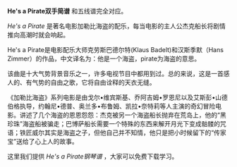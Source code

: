 

**He's a Pirate双手简谱** 和五线谱完全对应。

_He's a Pirate_ 是著名电影加勒比海盗的配乐，每当电影的主人公杰克船长将剧情推向高潮时就会响起。

He's a Pirate是电影配乐大师克劳斯巴德尔特(Klaus Badelt)和汉斯季默（Hans
Zimmer）的作品，中文译名为：他是一个海盗，pirate为海盗的意思。

该曲是十大气势背景音乐之一，许多电视节目中都用到过。总的来说，这是一首感人的、有气势的自由之歌，它将自由诠释的天衣无缝。

《加勒比海盗》系列电影是由戈尔•维宾斯基、乔阿吉姆•罗恩尼以及艾斯彭•山德伯格执导，约翰尼•德普、奥兰多•布鲁姆、凯拉•奈特莉等人主演的奇幻冒险电影。讲述了几个海盗的恩恩怨怨：杰克被另一个海盗船长抛弃在荒岛上，他的“黑珍珠”海盗船被骗走；巴博萨船长需要一个特殊的东西来解开月光下变成骷髅的咒语；铁匠威尔其实是海盗之子，但他自己并不知情，他只是把小时候留下的“传家宝”送给了心上人的故事。

这里我们提供 _He's a Pirate钢琴谱_ ，大家可以免费下载学习。

